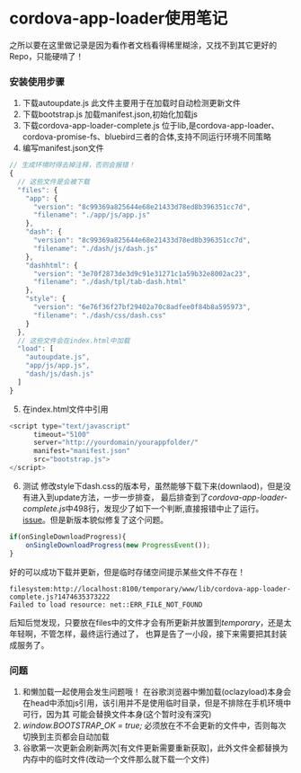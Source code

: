 # cordova-app-loader使用笔记
之所以要在这里做记录是因为看作者文档看得稀里糊涂，又找不到其它更好的Repo，只能硬啃了！

### 安装使用步骤
1. 下载autoupdate.js
   此文件主要用于在加载时自动检测更新文件
2. 下载bootstrap.js
   加载manifest.json,初始化加载js
3. 下载cordova-app-loader-complete.js
   位于lib,是cordova-app-loader、cordova-promise-fs、bluebird三者的合体,支持不同运行环境不同策略
4. 编写manifest.json文件

```javascript
// 生成环境时得去掉注释，否则会报错！
{
  // 这些文件是会被下载
  "files": {
    "app": {
      "version": "8c99369a825644e68e21433d78ed8b396351cc7d",
      "filename": "./app/js/app.js"
    },
    "dash": {
      "version": "8c99369a825644e68e21433d78ed8b396351cc7d",
      "filename": "./dash/js/dash.js"
    },
    "dashhtml": {
      "version": "3e70f2873de3d9c91e31271c1a59b32e8002ac23",
      "filename": "./dash/tpl/tab-dash.html"
    },
    "style": {
      "version": "6e76f36f27bf29402a70c8adfee0f84b8a595973",
      "filename": "./dash/css/dash.css"
    }
  },
  // 这些文件会在index.html中加载
  "load": [
    "autoupdate.js",
    "app/js/app.js",
    "dash/js/dash.js"
  ]
}
```

5. 在index.html文件中引用

```javascript
<script type="text/javascript"
      timeout="5100"
      server="http://yourdomain/yourappfolder/"
      manifest="manifest.json"
      src="bootstrap.js">
</script>
```

6. 测试
修改style下dash.css的版本号，虽然能够下载下来(downlaod)，但是没有进入到update方法，一步一步排查，
最后排查到了*cordova-app-loader-complete.js*中498行，发现少了如下一个判断,直接报错中止了运行。
[issue](https://github.com/markmarijnissen/cordova-app-loader/issues/74)。但是新版本貌似修复了这个问题。

```javascript
if(onSingleDownloadProgress){
	onSingleDownloadProgress(new ProgressEvent());
}

```

好的可以成功下载并更新，但是临时存储空间提示某些文件不存在！

```
filesystem:http://localhost:8100/temporary/www/lib/cordova-app-loader-complete.js?1474635373222
Failed to load resource: net::ERR_FILE_NOT_FOUND
```

后知后觉发现，只要放在files中的文件才会有所更新并放置到*temporary*，还是太年轻啊，不管怎样，最终运行通过了，
也算是告了一小段，接下来需要把其封装成服务了。

### 问题
1. 和懒加载一起使用会发生问题哦！
在谷歌浏览器中懒加载(oclazyload)本身会在head中添加js引用，该引用并不是使用临时目录，但是不排除在手机环境中可行，因为其
可能会替换文件本身(这个暂时没有深究)
2. *window.BOOTSTRAP_OK = true;* 必须放在不不会更新的文件中，否则每次切换到主页都会自动加载
3. 谷歌第一次更新会刷新两次[有文件更新需要重新获取]，此外文件全都替换为内存中的临时文件(改动一个文件那么就下载一个文件)



